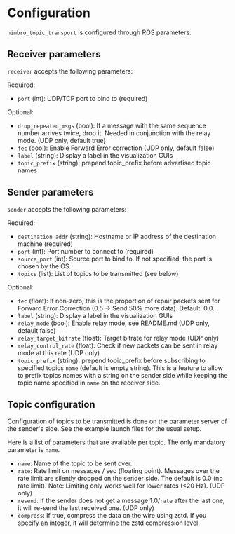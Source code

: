 
Configuration
=============

`nimbro_topic_transport` is configured through ROS parameters.

Receiver parameters
-------------------

`receiver` accepts the following parameters:

Required:
 - `port` (int): UDP/TCP port to bind to (required)

Optional:
 - `drop_repeated_msgs` (bool): If a message with the same sequence number
   arrives twice, drop it. Needed in conjunction with the relay mode.
   (UDP only, default true)
 - `fec` (bool): Enable Forward Error correction (UDP only, default false)
 - `label` (string): Display a label in the visualization GUIs
 - `topic_prefix` (string): prepend topic_prefix before advertised topic names

Sender parameters
-----------------

`sender` accepts the following parameters:

Required:
 - `destination_addr` (string): Hostname or IP address of the destination
   machine (required)
 - `port` (int): Port number to connect to (required)
 - `source_port` (int): Source port to bind to. If not specified, the port is
   chosen by the OS.
 - `topics` (list): List of topics to be transmitted (see below)

Optional:
 - `fec` (float): If non-zero, this is the proportion of repair packets sent for
   Forward Error Correction (0.5 -> Send 50% more data). Default: 0.0.
 - `label` (string): Display a label in the visualization GUIs
 - `relay_mode` (bool): Enable relay mode, see README.md
   (UDP only, default false)
 - `relay_target_bitrate` (float): Target bitrate for relay mode (UDP only)
 - `relay_control_rate` (float): Check if new packets can be sent in relay mode
   at this rate (UDP only)
 - `topic_prefix` (string): prepend topic_prefix before subscribing to specified topics `name` (default is empty string). This is a feature to allow to prefix topics names with a string on the sender side while keeping the topic name specified in `name` on the receiver side.

Topic configuration
-------------------

Configuration of topics to be transmitted is done on the parameter server of
the sender's side. See the example launch files for the usual setup.

Here is a list of parameters that are available per topic. The only mandatory
parameter is `name`.

 - `name`: Name of the topic to be sent over.
 - `rate`: Rate limit on messages / sec (floating point). Messages over the
   rate limit are silently dropped on the sender side. The default is 0.0
   (no rate limit).
   Note: Limiting only works well for lower rates (<20 Hz).
   (UDP only)
 - `resend`: If the sender does not get a message 1.0/`rate` after the last one,
   it will re-send the last received one. (UDP only)
 - `compress`: If true, compress the data on the wire using zstd. If you specify
   an integer, it will determine the zstd compression level.
